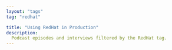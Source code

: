 ```yaml
---
layout: "tags"
tag: "redhat"

title: "Using RedHat in Production"
description:
  Podcast episodes and interviews filtered by the RedHat tag.
---
```

